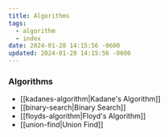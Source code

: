 ```yaml
---
title: Algorithms
tags:
  - algorithm
  - index
date: 2024-01-28 14:15:56 -0600
updated: 2024-01-28 14:15:56 -0600
---
```


### Algorithms

* [[kadanes-algorithm|Kadane's Algorithm]]
* [[binary-search|Binary Search]]
* [[floyds-algorithm|Floyd's Algorithm]]
* [[union-find|Union Find]]
